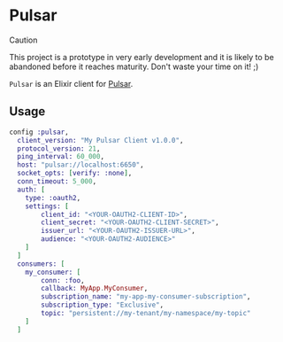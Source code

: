 # Pulsar

> [!CAUTION]
> This project is a prototype in very early development and it is likely to be
> abandoned before it reaches maturity. Don't waste your time on it! ;)


`Pulsar` is an Elixir client for [Pulsar](https://pulsar.apache.org/).


## Usage

```elixir
config :pulsar,
  client_version: "My Pulsar Client v1.0.0",
  protocol_version: 21,
  ping_interval: 60_000,
  host: "pulsar://localhost:6650",
  socket_opts: [verify: :none],
  conn_timeout: 5_000,
  auth: [
    type: :oauth2,
    settings: [
        client_id: "<YOUR-OAUTH2-CLIENT-ID>",
        client_secret: "<YOUR-OAUTH2-CLIENT-SECRET>",
        issuer_url: "<YOUR-OAUTH2-ISSUER-URL>",
        audience: "<YOUR-OAUTH2-AUDIENCE>"
    ]
  ]
  consumers: [
    my_consumer: [
        conn: :foo,
        callback: MyApp.MyConsumer,
        subscription_name: "my-app-my-consumer-subscription",
        subscription_type: "Exclusive",
        topic: "persistent://my-tenant/my-namespace/my-topic"
    ]
  ]
```


